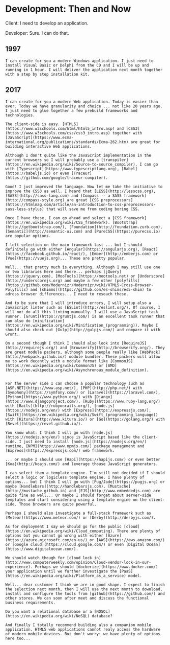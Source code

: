 Development: Then and Now
=========================

Client: I need to develop an application.

Developer: Sure. I can do that.

1997
----

    I can create for you a modern Windows application. I just need to install Visual Basic or Delphi from the CD and I will be up and running in 1 hour. I will deliver the application next month together with a step by step installation kit.

2017
----

    I can create for you a modern Web application. Today is easier than ever. Today we have granularity and choice ... not like 20 years ago. I just need to glue together a few prebuild frameworks and technologies.

    The client-side is easy. [HTML5](https://www.w3schools.com/html/html5_intro.asp) and [CSS3](https://www.w3schools.com/css/css3_intro.asp) together with [JavaScript](https://www.ecma-international.org/publications/standards/Ecma-262.htm) are great for building interactive Web applications. 

    Although I don't quite like the JavaScript implementation in the current browsers so I will probably use a [transpiler](https://en.wikipedia.org/wiki/Source-to-source_compiler). I can go with [Typescript](https://www.typescriptlang.org), [Babel](https://babeljs.io) or even [Traceur](https://github.com/google/traceur-compiler). 

    Good! I just improved the language. Now let me take the initiative to improve the CSS3 as well. I heard that [LESS](http://lesscss.org), [SASS](http://sass-lang.com) and [Compass -- a SASS framework](http://compass-style.org) are great [CSS preprocessors](https://htmlmag.com/article/an-introduction-to-css-preprocessors-sass-less-stylus) that will save me from coding boring CSS.

    Once I have these, I can go ahead and select a [CSS framework](https://en.wikipedia.org/wiki/CSS_framework). [Bootstrap](http://getbootstrap.com/), [Foundation](http://foundation.zurb.com), [Semantic](http://semantic-ui.com) and [PureCSS](https://purecss.io) are popular options.

    I left selection on the main framework last ... but I should definitely go with either [Angular](https://angularjs.org), [React](https://facebook.github.io/react/), [Ember](http://emberjs.com) or [Vue](https://vuejs.org)... These are pretty popular.

    Well... that pretty much is everything. Although I may still use one or two libraries here and there... perhaps [jQuery](https://jquery.com), [MooTools](https://mootools.net) or [Underscore](http://underscorejs.org) and maybe a few other [polyfills](https://github.com/Modernizr/Modernizr/wiki/HTML5-Cross-Browser-Polyfills) and [shimms](https://github.com/es-shims/es5-shim) to adress browser differences... I need to reseach these.

    And to be sure that I will introduce errors, I will setup also a JavaScript linter such as [ESLint](http://eslint.org/). Of course, I will not do all this linting manually. I will use a JavaScript task runner. [Grunt](https://gruntjs.com/) is an excellent task runner that can also do [minification](https://en.wikipedia.org/wiki/Minification_(programming)). Maybe I should also check out [Gulp](http://gulpjs.com/) and compare it with Grunt.

    On a second though I think I should also look into [RequireJS](http://requirejs.org/) and [Browserify](http://browserify.org/). They are great module packers, although some people really like [WebPack](http://webpack.github.io/) module bundler. These packers will allow me to work decently with a module format like [CommonJS](https://en.wikipedia.org/wiki/CommonJS) or [AMD](https://en.wikipedia.org/wiki/Asynchronous_module_definition).

    
    For the server side I can choose a popular technology such as [ASP.NET](https://www.asp.net/), [PHP](http://php.net/) with [Symphony](https://symfony.com/) or [Laravel](https://laravel.com/), [Python](https://www.python.org/) with [Django](https://www.djangoproject.com/), [Ruby](https://www.ruby-lang.org/) with [Rails](http://rubyonrails.org/), [node.js](https://nodejs.org/en/) with [Express](https://expressjs.com/), [Swift](https://en.wikipedia.org/wiki/Swift_(programming_language)) with [Kitura](http://www.kitura.io/) or [Go](https://golang.org/) with [Revel](https://revel.github.io/). 

    You know what: I think I will go with [node.js](https://nodejs.org/en/) since is JavaScript based like the client-side. I just need to install [node.js](https://nodejs.org/en/) runtime, [NPM](https://www.npmjs.com/) package management and [Express](https://expressjs.com/) web framework. 
    
    ... or maybe I should use [Hapi](https://hapijs.com/) or even better [Koa](http://koajs.com/) and leverage thouse JavaScript generators.

    I can select then a template engine. I'm still not decided if I should select a logic or logicless template engine. I have plenty of options... but I think I will go with [Pug/Jade](https://pugjs.org) or maybe [Handlebars](http://handlebarsjs.com). [Mustache](http://mustache.github.io) and [EJS](http://www.embeddedjs.com) are quite fine as well... Or maybe I should forget about server-side templates and start considering using a template engine on the client-side. Those browsers are quite powerful.

    Perhaps I should also investigate a full-stack framework such as [Meteor](https://www.meteor.com/) or [Derby](http://derbyjs.com/).

    As for deployment I say we should go for the public [cloud](https://en.wikipedia.org/wiki/Cloud_computing). There are plenty of options but you cannot go wrong with either [Azure](https://azure.microsoft.com/en-us/) or [AWS](https://aws.amazon.com/) or [Google cloud](https://cloud.google.com/) or even [Digital Ocean](https://www.digitalocean.com/).

    We should watch though for [cloud lock in](http://www.computerweekly.com/opinion/Cloud-vendor-lock-in-our-experience). Perhaps we should [dockerize](https://www.docker.com/) your application until we further investigate the [PaaS](https://en.wikipedia.org/wiki/Platform_as_a_service) model.

    Well... dear customer I think we are in good shape. I expect to finish the selection next month, then I will use the next month to download, install and configure the tools from [github](https://github.com/) and other stores. We can soon after meet and discuss the functional business requirements.

    Do you want a relational database or a [NOSQL](https://en.wikipedia.org/wiki/NoSQL) database?

    And finally I totally recommend building also a companion mobile application. HTML5 web applications cannot realy access the hardware of modern mobile devices. But don't worry: we have plenty of options here too...
